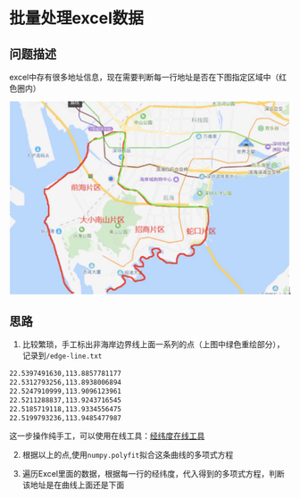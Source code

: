 # 批量处理excel数据

## 问题描述

excel中存有很多地址信息，现在需要判断每一行地址是否在下图指定区域中（红色圈内）

![map](doc/map.jpeg)

## 思路

1. 比较繁琐，手工标出非海岸边界线上面一系列的点（上图中绿色重绘部分），记录到`/edge-line.txt`
```
22.5397491630,113.8857781177
22.5312793256,113.8938006894
22.5247910999,113.9096123961
22.5211288837,113.9243716545
22.5185719118,113.9334556475
22.5199793236,113.9485477987
```

这一步操作纯手工，可以使用在线工具：[经纬度在线工具](http://www.gpsspg.com/maps.htm)

2. 根据以上的点,使用`numpy.polyfit`拟合这条曲线的多项式方程

3. 遍历Excel里面的数据，根据每一行的经纬度，代入得到的多项式方程，判断该地址是在曲线上面还是下面